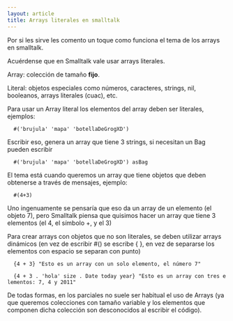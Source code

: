```yaml
---
layout: article
title: Arrays literales en smalltalk
---
```

Por si les sirve les comento un toque como funciona el tema de los arrays en smalltalk.

Acuérdense que en Smalltalk vale usar arrays literales.

  
Array: colección de tamaño **fijo**.

Literal: objetos especiales como números, caracteres, strings, nil, booleanos, arrays literales (cuac), etc.

Para usar un Array literal los elementos del array deben ser literales, ejemplos:

`  #('brujula' 'mapa' 'botellaDeGrogXD')`

Escribir eso, genera un array que tiene 3 strings, si necesitan un Bag pueden escribir

`  #('brujula' 'mapa' 'botellaDeGrogXD') asBag`

El tema está cuando queremos un array que tiene objetos que deben obtenerse a través de mensajes, ejemplo:

`  #(4+3)`

Uno ingenuamente se pensaría que eso da un array de un elemento (el objeto 7), pero Smalltalk piensa que quisimos hacer un array que tiene 3 elementos (el 4, el símbolo +, y el 3)

Para crear arrays con objetos que no son literales, se deben utilizar arrays dinámicos (en vez de escribir \#() se escribe { }, en vez de separarse los elementos con espacio se separan con punto)

`  {4 + 3} "Esto es un array con un solo elemento, el número 7"`

`  {4 + 3 . 'hola' size . Date today year} "Esto es un array con tres elementos: 7, 4 y 2011"`

De todas formas, en los parciales no suele ser habitual el uso de Arrays (ya que queremos colecciones con tamaño variable y los elementos que componen dicha colección son desconocidos al escribir el código).
